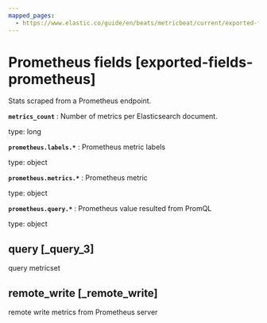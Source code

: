 ```yaml
---
mapped_pages:
  - https://www.elastic.co/guide/en/beats/metricbeat/current/exported-fields-prometheus.html
---
```


# Prometheus fields [exported-fields-prometheus]

Stats scraped from a Prometheus endpoint.

**`metrics_count`**
:   Number of metrics per Elasticsearch document.

type: long


**`prometheus.labels.*`**
:   Prometheus metric labels

type: object


**`prometheus.metrics.*`**
:   Prometheus metric

type: object


**`prometheus.query.*`**
:   Prometheus value resulted from PromQL

type: object



## query [_query_3]

query metricset


## remote_write [_remote_write]

remote write metrics from Prometheus server

